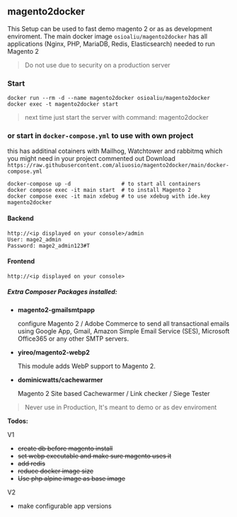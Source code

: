 ## magento2docker

This Setup can be used to fast demo magento 2 or as as development enviroment.
The main docker image `osioaliu/magento2docker` has all applications (Nginx, PHP, MariaDB, Redis, Elasticsearch) needed to run Magento 2
> Do not use due to security on a production server

### Start 

    docker run --rm -d --name magento2docker osioaliu/magento2docker
    docker exec -t magento2docker start

> next time just start the server with command: magento2docker 

### or start in `docker-compose.yml` to use with own project
  this has additinal cotainers with Mailhog, Watchtower and rabbitmq which you might need in your project commented out
  Download `https://raw.githubusercontent.com/aliuosio/magento2docker/main/docker-compose.yml`
  
    docker-compose up -d                # to start all containers
    docker compose exec -it main start  # to install Magento 2
    docker compose exec -it main xdebug # to use xdebug with ide.key magento2docker

#### Backend
    http://<ip displayed on your console>/admin
    User: mage2_admin
    Password: mage2_admin123#T

#### Frontend
    http://<ip displayed on your console>

##### Extra Composer Packages installed:
* **magento2-gmailsmtpapp**
   
  configure Magento 2 / Adobe Commerce to send all transactional emails using Google App, Gmail, Amazon Simple Email Service (SES), Microsoft Office365 or any other SMTP servers.


* **yireo/magento2-webp2**

    This module adds WebP support to Magento 2.


* **dominicwatts/cachewarmer**

  Magento 2 Site based Cachewarmer / Link checker / Siege Tester

> Never use in Production, It's meant to demo or as dev enviroment

**Todos:**

V1
* ~~create db before magento install~~
* ~~set webp executable and make sure magento uses it~~
* ~~add redis~~
* ~~reduce docker image size~~
* ~~Use php alpine image as base image~~

V2
* make configurable app versions
